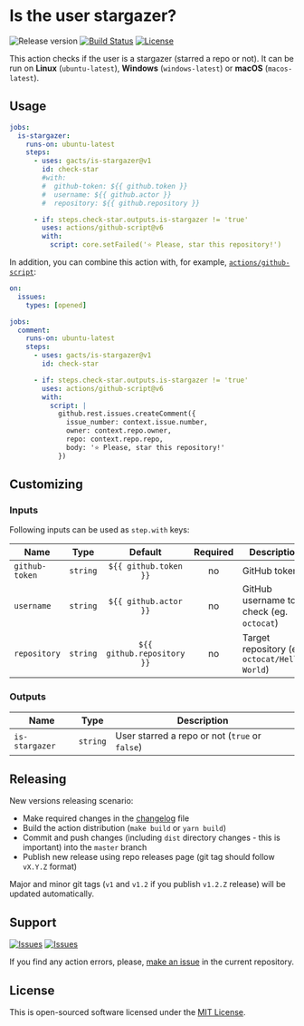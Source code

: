# Is the user stargazer?

![Release version][badge_release_version]
[![Build Status][badge_build]][link_build]
[![License][badge_license]][link_license]

This action checks if the user is a stargazer (starred a repo or not). It can be run on **Linux** (`ubuntu-latest`), **Windows** (`windows-latest`) or **macOS** (`macos-latest`).

## Usage

```yaml
jobs:
  is-stargazer:
    runs-on: ubuntu-latest
    steps:
      - uses: gacts/is-stargazer@v1
        id: check-star
        #with:
        #  github-token: ${{ github.token }}
        #  username: ${{ github.actor }}
        #  repository: ${{ github.repository }}

      - if: steps.check-star.outputs.is-stargazer != 'true'
        uses: actions/github-script@v6
        with:
          script: core.setFailed('⭐ Please, star this repository!')
```

In addition, you can combine this action with, for example, [`actions/github-script`](https://github.com/actions/github-script):

```yaml
on:
  issues:
    types: [opened]

jobs:
  comment:
    runs-on: ubuntu-latest
    steps:
      - uses: gacts/is-stargazer@v1
        id: check-star

      - if: steps.check-star.outputs.is-stargazer != 'true'
        uses: actions/github-script@v6
        with:
          script: |
            github.rest.issues.createComment({
              issue_number: context.issue.number,
              owner: context.repo.owner,
              repo: context.repo.repo,
              body: '⭐ Please, star this repository!'
            })
```

## Customizing

### Inputs

Following inputs can be used as `step.with` keys:

| Name           |   Type   |          Default           | Required | Description                                   |
|----------------|:--------:|:--------------------------:|:--------:|-----------------------------------------------|
| `github-token` | `string` |   `${{ github.token }}`    |    no    | GitHub token                                  |
| `username`     | `string` |   `${{ github.actor }}`    |    no    | GitHub username to check (eg. `octocat`)      |
| `repository`   | `string` | `${{ github.repository }}` |    no    | Target repository (eg. `octocat/Hello-World`) |

### Outputs

| Name           |   Type   | Description                                    |
|----------------|:--------:|------------------------------------------------|
| `is-stargazer` | `string` | User starred a repo or not (`true` or `false`) |

## Releasing

New versions releasing scenario:

- Make required changes in the [changelog](CHANGELOG.md) file
- Build the action distribution (`make build` or `yarn build`)
- Commit and push changes (including `dist` directory changes - this is important) into the `master` branch
- Publish new release using repo releases page (git tag should follow `vX.Y.Z` format)

Major and minor git tags (`v1` and `v1.2` if you publish `v1.2.Z` release) will be updated automatically.

## Support

[![Issues][badge_issues]][link_issues]
[![Issues][badge_pulls]][link_pulls]

If you find any action errors, please, [make an issue][link_create_issue] in the current repository.

## License

This is open-sourced software licensed under the [MIT License][link_license].

[badge_build]:https://img.shields.io/github/workflow/status/gacts/is-stargazer/tests?maxAge=30
[badge_release_version]:https://img.shields.io/github/release/gacts/is-stargazer.svg?maxAge=30
[badge_license]:https://img.shields.io/github/license/gacts/is-stargazer.svg?longCache=true
[badge_release_date]:https://img.shields.io/github/release-date/gacts/is-stargazer.svg?maxAge=180
[badge_commits_since_release]:https://img.shields.io/github/commits-since/gacts/is-stargazer/latest.svg?maxAge=45
[badge_issues]:https://img.shields.io/github/issues/gacts/is-stargazer.svg?maxAge=45
[badge_pulls]:https://img.shields.io/github/issues-pr/gacts/is-stargazer.svg?maxAge=45

[link_build]:https://github.com/gacts/is-stargazer/actions
[link_license]:https://github.com/gacts/is-stargazer/blob/master/LICENSE
[link_issues]:https://github.com/gacts/is-stargazer/issues
[link_create_issue]:https://github.com/gacts/is-stargazer/issues/new
[link_pulls]:https://github.com/gacts/is-stargazer/pulls

